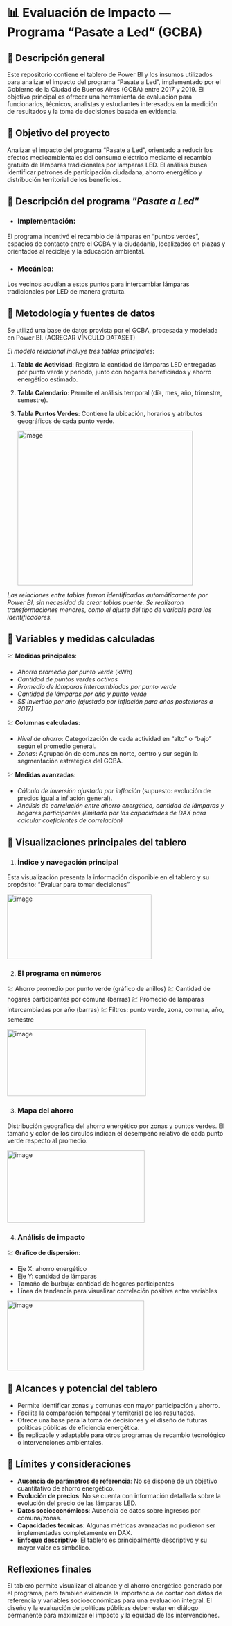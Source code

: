 # 📊 Evaluación de Impacto — Programa “Pasate a Led” (GCBA)

## 📍 Descripción general
Este repositorio contiene el tablero de Power BI y los insumos utilizados para analizar el impacto del programa “Pasate a Led”, implementado por el Gobierno de la Ciudad de Buenos Aires (GCBA) entre 2017 y 2019. El objetivo principal es ofrecer una herramienta de evaluación para funcionarios, técnicos, analistas y estudiantes interesados en la medición de resultados y la toma de decisiones basada en evidencia.

## 📍 Objetivo del proyecto
Analizar el impacto del programa “Pasate a Led”, orientado a reducir los efectos medioambientales del consumo eléctrico mediante el recambio gratuito de lámparas tradicionales por lámparas LED. El análisis busca identificar patrones de participación ciudadana, ahorro energético y distribución territorial de los beneficios.

## 📍 Descripción del programa *"Pasate a Led"*
- ### Implementación:
El programa incentivó el recambio de lámparas en “puntos verdes”, espacios de contacto entre el GCBA y la ciudadanía, localizados en plazas y orientados al reciclaje y la educación ambiental.
- ### Mecánica:
Los vecinos acudían a estos puntos para intercambiar lámparas tradicionales por LED de manera gratuita.

## 📍 Metodología y fuentes de datos
Se utilizó una base de datos provista por el GCBA, procesada y modelada en Power BI. (AGREGAR VÍNCULO DATASET)

*El modelo relacional incluye tres tablas principales*:
1. **Tabla de Actividad**: Registra la cantidad de lámparas LED entregadas por punto verde y período, junto con hogares beneficiados y ahorro energético estimado.
2. **Tabla Calendario**: Permite el análisis temporal (día, mes, año, trimestre, semestre).
3. **Tabla Puntos Verdes**: Contiene la ubicación, horarios y atributos geográficos de cada punto verde.

   <img width="404" height="356" alt="image" src="https://github.com/user-attachments/assets/e5528096-2188-4af8-91f7-28a9898990bf" />

*Las relaciones entre tablas fueron identificadas automáticamente por Power BI, sin necesidad de crear tablas puente. Se realizaron transformaciones menores, como el ajuste del tipo de variable para los identificadores.*

## 📍 Variables y medidas calculadas
💹 **Medidas principales**:
  - *Ahorro promedio por punto verde* (kWh)
  - *Cantidad de puntos verdes activos*
  - *Promedio de lámparas intercambiadas por punto verde*
  - *Cantidad de lámparas por año y punto verde*
  - *$$ Invertido por año (ajustado por inflación para años posteriores a 2017)*

💹 **Columnas calculadas**:
  - *Nivel de ahorro*: Categorización de cada actividad en “alto” o “bajo” según el promedio general.
  - *Zonas*: Agrupación de comunas en norte, centro y sur según la segmentación estratégica del GCBA.

💹 **Medidas avanzadas**:
  - *Cálculo de inversión ajustada por inflación* (supuesto: evolución de precios igual a inflación general).
  - *Análisis de correlación entre ahorro energético, cantidad de lámparas y hogares participantes (limitado por las capacidades de DAX para calcular coeficientes de correlación)*
    
## 📍 Visualizaciones principales del tablero
1. ### Índice y navegación principal
Esta visualización presenta la información disponible en el tablero y su propósito: “Evaluar para tomar decisiones”

<img width="333" height="149" alt="image" src="https://github.com/user-attachments/assets/58694126-d27e-4a2f-b093-6a492f6d1f16" />

2. ### El programa en números
  💹 Ahorro promedio por punto verde (gráfico de anillos)
  💹 Cantidad de hogares participantes por comuna (barras)
  💹 Promedio de lámparas intercambiadas por año (barras)
  💹 Filtros: punto verde, zona, comuna, año, semestre

<img width="320" height="154" alt="image" src="https://github.com/user-attachments/assets/8d420151-148a-4ece-813c-31772132aeab" />

3. ### Mapa del ahorro
Distribución geográfica del ahorro energético por zonas y puntos verdes. El tamaño y color de los círculos indican el desempeño relativo de cada punto verde respecto al promedio.

<img width="317" height="167" alt="image" src="https://github.com/user-attachments/assets/2b9b8a0a-bb97-4d1b-9e7b-c5c3dc5f5699" />

4. ### Análisis de impacto
💹 **Gráfico de dispersión**:
  - Eje X: ahorro energético
  - Eje Y: cantidad de lámparas
  - Tamaño de burbuja: cantidad de hogares participantes
  - Línea de tendencia para visualizar correlación positiva entre variables

<img width="316" height="161" alt="image" src="https://github.com/user-attachments/assets/b53f700d-9aef-4934-99e9-5b0dcb79e13f" />

## 📍 Alcances y potencial del tablero
- Permite identificar zonas y comunas con mayor participación y ahorro.
- Facilita la comparación temporal y territorial de los resultados.
- Ofrece una base para la toma de decisiones y el diseño de futuras políticas públicas de eficiencia energética.
- Es replicable y adaptable para otros programas de recambio tecnológico o intervenciones ambientales.
  
## 📍 Límites y consideraciones
- **Ausencia de parámetros de referencia**: No se dispone de un objetivo cuantitativo de ahorro energético.
- **Evolución de precios**: No se cuenta con información detallada sobre la evolución del precio de las lámparas LED.
- **Datos socioeconómicos**: Ausencia de datos sobre ingresos por comuna/zonas.
- **Capacidades técnicas**: Algunas métricas avanzadas no pudieron ser implementadas completamente en DAX.
- **Enfoque descriptivo**: El tablero es principalmente descriptivo y su mayor valor es simbólico.

## Reflexiones finales
El tablero permite visualizar el alcance y el ahorro energético generado por el programa, pero también evidencia la importancia de contar con datos de referencia y variables socioeconómicas para una evaluación integral. El diseño y la evaluación de políticas públicas deben estar en diálogo permanente para maximizar el impacto y la equidad de las intervenciones.


